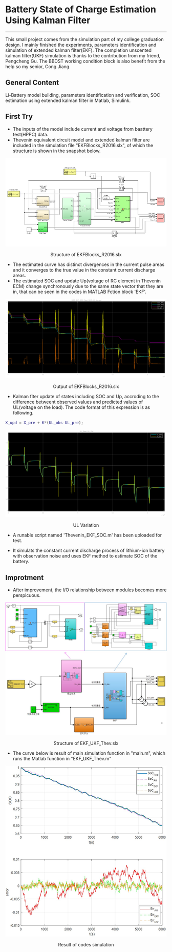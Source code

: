 # Battery State of Charge Estimation Using Kalman Filter

---

This small project comes from the simulation part of my college graduation design. I mainly finished the experiments, parameters identification and simulation of extended kalman filter(EKF). The completion unscented kalman filter(UKF) simulation is thanks to the contribution from my friend, Pengcheng Gu. The BBDST working condition block is also benefit from the help so my senior, Cong Jiang.

## General Content

Li-Battery model building, parameters identification and verification, SOC estimation using extended kalman filter in Matlab, Simulink.

## First Try

- The inputs of the model include current and voltage from baattery test(HPPC) data.
- Thevenin equivalent circuit model and extended kalman filter are included in the simulation file "EKFBlocks_R2016.slx", of which the structure is shown in the snapshot below.

![Simulink](./imgs/simulink.png)
<center>Structure of EKFBlocks_R2016.slx</center>

- The estimated curve has distinct divergences in the current pulse areas and it converges to the true value in the constant current discharge areas. 
- The estimated SOC and update Up(voltage of RC element in Thevenin ECM) change synchronously due to the same state vector that they are in, that can be seen in the codes in MATLAB Fction block 'EKF'.

![States Output](./imgs/Output.png)
<center>Output of EKFBlocks_R2016.slx</center>

- Kalman flter update of states including SOC and Up, accroding to the difference betweent observed values and predicted values of UL(voltage on the load). The code format of this expression is as following.  

```matlab
X_upd = X_pre + K*(UL_obs-UL_pre);
```

![UL curves](./imgs/UL.png)
<center>UL Variation</center>

- A runable script named 'Thevenin_EKF_SOC.m' has been uploaded for test.
  
- It simulats the constant current discharge process of lithium-ion battery with observation noise and uses EKF method to estimate SOC of the battery.

## Improtment

- After improvement, the I/O relationship between modules becomes more perspicuous.

![Improvement](./imgs/ImprovedSim.jpg)
<center>Structure of EKF_UKF_Thev.slx</center>

- The curve below is result of main simulation function in "main.m", which runs the Matlab function in "EKF_UKF_Thev.m"

![States estimation curve](./imgs/SimResult.jpg)
<center>Result of codes simulation</center>
